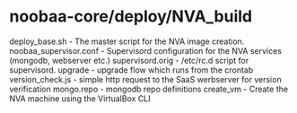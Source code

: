 noobaa-core/deploy/NVA_build
===========

deploy_base.sh - The master script for the NVA image creation.
noobaa_supervisor.conf - Supervisord configuration for the NVA services (mongodb, webserver etc.)
supervisord.orig - /etc/rc.d script for supervisord.
upgrade - upgrade flow which runs from the crontab
version_check.js - simple http request to the SaaS werbserver for version verification
mongo.repo - mongodb repo definitions
create_vm - Create the NVA machine using the VirtualBox CLI
